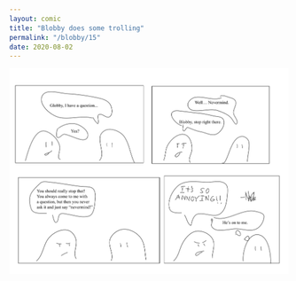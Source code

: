```yaml
---
layout: comic
title: "Blobby does some trolling"
permalink: "/blobby/15"
date: 2020-08-02
---
```

<img src="/comicsimages/08-02-20-Blobby-does-some-trolling.svg"/>